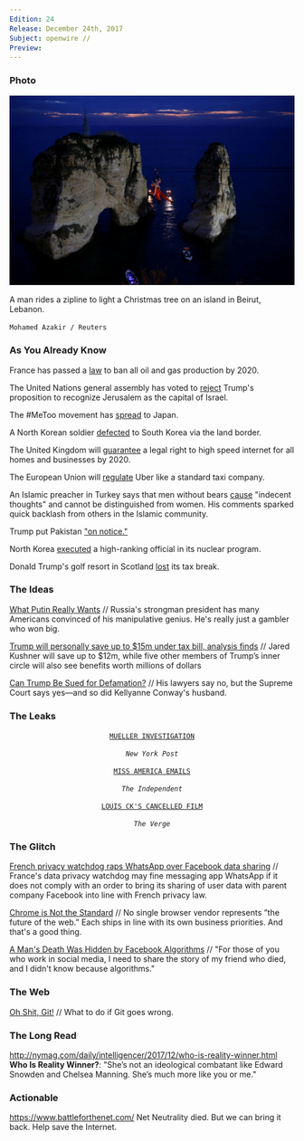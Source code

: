 ```yaml
---
Edition: 24
Release: December 24th, 2017
Subject: openwire //
Preview:
---
```


### Photo

![santa.jpg](santa.jpg)

A man rides a zipline to light a Christmas tree on an island in Beirut, Lebanon.

`Mohamed Azakir / Reuters`

### As You Already Know
France has passed a [law](http://www.foxbusiness.com/markets/2017/12/19/france-passes-law-to-ban-all-oil-and-gas-production-by-2040.html) to ban all oil and gas production by 2020.

The United Nations general assembly has voted to [reject](https://www.theguardian.com/world/2017/dec/21/united-nations-un-vote-donald-trump-jerusalem-israel?) Trump's proposition to recognize Jerusalem as the capital of Israel.

The #MeToo movement has [spread](http://www.asahi.com/ajw/articles/AJ201712220046.html) to Japan.

A North Korean soldier [defected](http://english.yonhapnews.co.kr/news/2017/12/21/0200000000AEN20171221002500315.html) to South Korea via the land border.

The United Kingdom will [guarantee](http://thehill.com/news-by-subject/technology/365743-uk-to-guarantee-high-speed-internet-to-whole-of-country) a legal right to high speed internet for all homes and businesses by 2020.

The European Union will [regulate](https://www.bloomberg.com/news/articles/2017-12-20/uber-suffers-setback-at-top-eu-court-in-clash-with-cabbies) Uber like a standard taxi company.

An Islamic preacher in Turkey says that men without bears [cause](http://www.hurriyetdailynews.com/islamic-preacher-in-turkey-says-men-without-beards-may-cause-indecent-thoughts-124306) "indecent thoughts" and cannot be distinguished from women. His comments sparked quick backlash from others in the Islamic community.

Trump put Pakistan ["on notice."](https://www.dawn.com/news/1378179)

North Korea [executed](http://www.newsweek.com/north-korea-purges-and-executes-official-charge-nuclear-test-site-report-752196) a high-ranking official in its nuclear program.

Donald Trump's golf resort in Scotland [lost](https://www.theguardian.com/uk-news/2017/dec/24/donald-trump-owned-scottish-golf-resort-loses-tax-break) its tax break.

### The Ideas

[What Putin Really Wants](https://www.theatlantic.com/magazine/archive/2018/01/putins-game/546548/) // Russia's strongman president has many Americans convinced of his manipulative genius. He's really just a gambler who won big.

[Trump will personally save up to $15m under tax bill, analysis finds](https://www.theguardian.com/us-news/2017/dec/20/trump-tax-bill-savings-analysis) // Jared Kushner will save up to $12m, while five other members of Trump’s inner circle will also see benefits worth millions of dollars

[Can Trump Be Sued for Defamation?](http://www.motherjones.com/politics/2017/12/can-trump-be-sued-for-defamation/) // His lawyers say no, but the Supreme Court says yes—and so did Kellyanne Conway's husband.

### The Leaks

<center>

[`MUELLER INVESTIGATION`](https://nypost.com/2017/11/06/robert-muellers-leak-problem/)

*`New York Post`*

[`MISS AMERICA EMAILS`](https://www.independent.co.uk/news/world/americas/miss-america-organization-quit-josh-randle-emails-leak-huffington-post-women-a8127206.html)

*`The Independent`*

[`LOUIS CK'S CANCELLED FILM`](https://www.theverge.com/2017/12/22/16809736/i-love-you-daddy-torrent-leaks)

*`The Verge`*

</center>

### The Glitch
[French privacy watchdog raps WhatsApp over Facebook data sharing](https://www.reuters.com/article/us-whatsapp-privacy-france/french-privacy-watchdog-raps-whatsapp-over-facebook-data-sharing-idUSKBN1EC285) // France's data privacy watchdog may fine messaging app WhatsApp if it does not comply with an order to bring its sharing of user data with parent company Facebook into line with French privacy law.

[Chrome is Not the Standard](http://www.chriskrycho.com/2017/chrome-is-not-the-standard.html) // No single browser vendor represents ”the future of the web.” Each ships in line with its own business priorities. And that's a good thing.

[A Man's Death Was Hidden by Facebook Algorithms](https://twitter.com/Hellchick/status/942863353403150336) // "For those of you who work in social media, I need to share the story of my friend who died, and I didn't know because algorithms."

### The Web

[Oh Shit, Git!](http://ohshitgit.com/) // What to do if Git goes wrong.

### The Long Read
http://nymag.com/daily/intelligencer/2017/12/who-is-reality-winner.html **Who Is Reality Winner?**: "She’s not an ideological combatant like Edward Snowden and Chelsea Manning. She’s much more like you or me."

### Actionable
https://www.battleforthenet.com/ Net Neutrality died. But we can bring it back. Help save the Internet.
